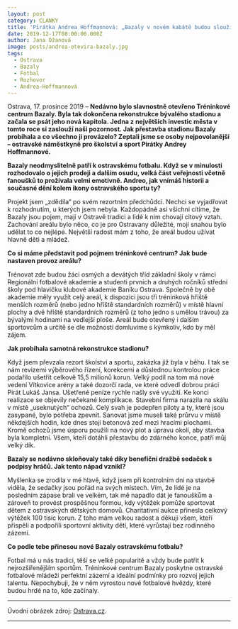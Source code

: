 ```yaml
---
layout: post
category: CLANKY
title: 'Pirátka Andrea Hoffmannová: „Bazaly v novém kabátě budou sloužit hlavně mladým sportovcům a dětem.“'
date: 2019-12-17T08:00:00.000Z
author: Jana Ožanová
image: posts/andrea-otevira-bazaly.jpg
tags:
  - Ostrava
  - Bazaly
  - Fotbal
  - Rozhovor
  - Andrea-Hoffmannová
---
```


Ostrava, 17. prosince 2019 – **Nedávno bylo slavnostně otevřeno Tréninkové centrum Bazaly. Byla tak dokončena rekonstrukce bývalého stadionu a začala se psát jeho nová kapitola. Jedna z největších investic města v tomto roce si zaslouží naši pozornost. Jak přestavba stadionu Bazaly probíhala a co všechno ji provázelo? Zeptali jsme se osoby nejpovolanější – ostravské náměstkyně pro školství a sport Pirátky Andrey Hoffmannové.**

**Bazaly neodmyslitelně patří k ostravskému fotbalu. Když se v minulosti rozhodovalo o jejich prodeji a dalším osudu, velká část veřejnosti včetně fanoušků to prožívala velmi emotivně. Andreo, jak vnímáš historii a současné dění kolem ikony ostravského sportu ty?**

Projekt jsem „zdědila“ po svém rezortním předchůdci. Nechci se vyjadřovat k rozhodnutím, u kterých jsem nebyla. Každopádně asi všichni cítíme, že Bazaly jsou pojem, mají v Ostravě tradici a lidé k nim chovají citový vztah. Zachování areálu bylo něco, co je pro Ostravany důležité, mojí snahou bylo udělat to co nejlépe. Největší radost mám z toho, že areál budou užívat hlavně děti a mládež.

**Co si máme představit pod pojmem tréninkové centrum? Jak bude nastaven provoz areálu?**

Trénovat zde budou žáci osmých a devátých tříd základní školy v rámci Regionální fotbalové akademie a studenti prvních a druhých ročníků střední školy pod hlavičku klubové akademie Baníku Ostrava. Společně by obě akademie měly využít celý areál, k dispozici jsou tři tréninková hřiště menších rozměrů (nebo jedno hřiště standardních rozměrů) v místě hlavní plochy a dvě hřiště standardních rozměrů (z toho jedno s umělou trávou) za bývalými hodinami na vedlejší ploše. Areál bude otevřený i dalším sportovcům a určitě se dle možností domluvíme s kýmkoliv, kdo by měl zájem.

**Jak probíhala samotná rekonstrukce stadionu?**

Když jsem převzala rezort školství a sportu, zakázka již byla v běhu. I tak se nám revizemi výběrového řízení, korekcemi a důslednou kontrolou práce podařilo ušetřit celkově 15,5 milionů korun. Velký podíl na tom má nové vedení Vítkovice arény a také dozorčí rada, ve které odvedl dobrou práci Pirát Lukáš Jansa. Ušetřené peníze rychle našly své využití. Ke konci realizace se objevily nečekané komplikace. Stavební firma narazila na skálu v místě „useknutých“ ochozů. Celý svah je podepřen piloty a ty, které jsou zasypané, bylo potřeba zpevnit. Sanovat jsme museli také průrvu v místě někdejších hodin, kde dnes stojí betonová zeď mezi hracími plochami. Kromě ochozů jsme úsporu použili na nový plot a úpravu okolí, aby stavba byla kompletní. Všem, kteří dotáhli přestavbu do zdárného konce, patří můj velký dík.

**Bazaly se nedávno skloňovaly také díky benefiční dražbě sedaček s podpisy hráčů. Jak tento nápad vznikl?**

Myšlenka se zrodila v mé hlavě, když jsem při kontrolním dni na stavbě viděla, že sedačky jsou pořád na svých místech. Vím, že lidé je na posledním zápase brali ve velkém, tak mě napadlo dát je fanouškům a zároveň to provést prospěšnou formou, kdy výtěžek pomůže sportovat dětem z ostravských dětských domovů. Charitativní aukce přinesla celkový výtěžek 100 tisíc korun. Z toho mám velkou radost a děkuji všem, kteří přispěli a podpořili sportovní aktivity dětí, které vyrůstají bez rodinného zázemí.

**Co podle tebe přinesou nové Bazaly ostravskému fotbalu?**

Fotbal má u nás tradici, těší se velké popularitě a vždy bude patřit k nejrozšířenějším sportům. Tréninkové centrum Bazaly poskytne ostravské fotbalové mládeži perfektní zázemí a ideální podmínky pro rozvoj jejich talentu.
Nepochybuji, že v něm vyrostou nové fotbalové hvězdy, které budou hrdé na to, kde začínaly.

---

Úvodní obrázek zdroj: [Ostrava.cz](https://www.ostrava.cz/cs/o-meste/aktualne/upraveny-areal-bazaly-bude-slouzit-fotbalove-akademii/znovuzrozeny-stadion-slavnostnim-prestrizenim-pasky-otevreli-predstavitele-mesta-a-kraje-v-cele-s-primatorem-ostravy-tomasem-macurou-a-hejtmanem-ms-kraje-ivo-vondrakem/).

- - -
